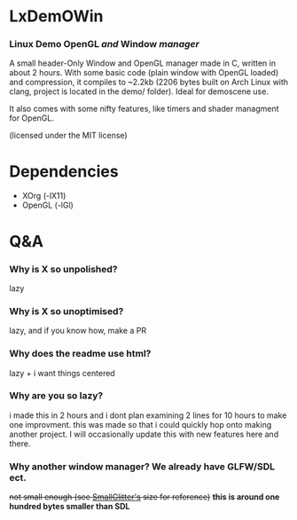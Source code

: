  



# LxDemOWin
### **Linux Demo OpenGL** *and* **Window** *manager*


A small header-Only Window and OpenGL manager made in C, written in about 2 hours. With some basic code (plain window with OpenGL loaded) and compression, it compiles to ~2.2kb (2206 bytes built on Arch Linux with clang, project is located in the demo/ folder). Ideal for demoscene use.

It also comes with some nifty features, like timers and shader managment for OpenGL.


(licensed under the MIT license)


# Dependencies

- XOrg (-lX11)
- OpenGL (-lGl)

# Q&A

### Why is X so unpolished?
lazy

### Why is X so unoptimised?
lazy, and if you know how, make a PR

### Why does the readme use html?
lazy + i want things centered

### Why are you so lazy?
i made this in 2 hours and i dont plan examining 2 lines for 10 hours to make one improvment. this was made so that i could quickly hop onto making another project. I will occasionally update this with new features here and there.

### Why another window manager? We already have GLFW/SDL ect.
~~not small enough (see [SmallGlitter's](https://github.com/ppekko/Small-Glitter) size for reference)~~
**this is around one hundred bytes smaller than SDL**

